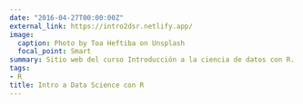 ```yaml
---
date: "2016-04-27T00:00:00Z"
external_link: https://intro2dsr.netlify.app/
image:
  caption: Photo by Toa Heftiba on Unsplash
  focal_point: Smart
summary: Sitio web del curso Introducción a la ciencia de datos con R.
tags: 
- R
title: Intro a Data Science con R
---
```


